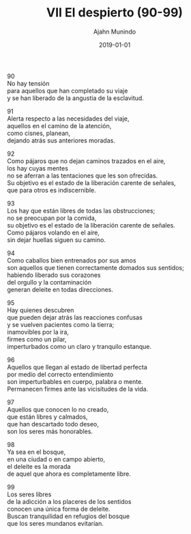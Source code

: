 ﻿---
author: "Ajahn Munindo"
title: "VII El despierto (90-99)"
booktitle: "Un Dhammapada para la Contemplación"
source: "https://forestsangha.org/teachings/books/un-dhammapada-para-la-contemplacion?language=Espa%C3%B1ol"
license: "BY-NC-ND"
publisher: "dhammamagga"
date: 2019-01-01
pubyear: 2010-2019 
weight: 7
draft: false
---  

90  
No hay tensión  
para aquellos que han completado su viaje  
y se han liberado de la angustia de la esclavitud.
  
91  
Alerta respecto a las necesidades del viaje,  
aquellos en el camino de la atención,  
como cisnes, planean,  
dejando atrás sus anteriores moradas. 
  
92  
Como pájaros que no dejan caminos trazados en el aire,  
los hay cuyas mentes  
no se aferran a las tentaciones que les son ofrecidas.  
Su objetivo es el estado de la liberación carente de señales,  
que para otros es indiscernible.
  
93  
Los hay que están libres de todas las obstrucciones;  
no se preocupan por la comida,  
su objetivo es el estado de la liberación carente de señales.  
Como pájaros volando en el aire,  
sin dejar huellas siguen su camino.
  
94  
Como caballos bien entrenados por sus amos  
son aquellos que tienen correctamente domados sus sentidos;  
habiendo liberado sus corazones  
del orgullo y la contaminación  
generan deleite en todas direcciones.
  
95  
Hay quienes descubren  
que pueden dejar atrás las reacciones confusas  
y se vuelven pacientes como la tierra;  
inamovibles por la ira,  
firmes como un pilar,  
imperturbados como un claro y tranquilo estanque. 
  
96  
Aquellos que llegan al estado de libertad perfecta  
por medio del correcto entendimiento  
son imperturbables en cuerpo, palabra o mente.  
Permanecen firmes ante las vicisitudes de la vida.
  
97  
Aquellos que conocen lo no creado,  
que están libres y calmados,  
que han descartado todo deseo,  
son los seres más honorables.
  
98  
Ya sea en el bosque,  
en una ciudad o en campo abierto,  
el deleite es la morada  
de aquel que ahora es completamente libre.  

99  
Los seres libres  
de la adicción a los placeres de los sentidos  
conocen una única forma de deleite.  
Buscan tranquilidad en refugios del bosque  
que los seres mundanos evitarían.    
